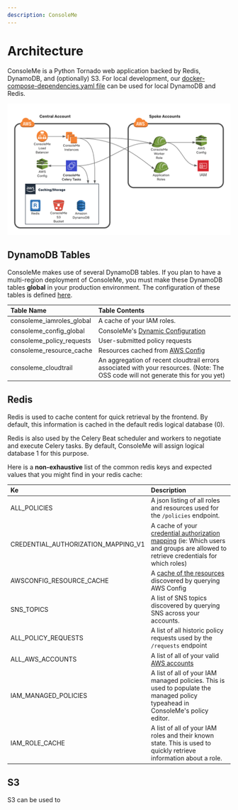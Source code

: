 ```yaml
---
description: ConsoleMe
---
```


# Architecture

ConsoleMe is a Python Tornado web application backed by Redis, DynamoDB, and \(optionally\) S3. For local development, our [docker-compose-dependencies.yaml file](https://github.com/Netflix/consoleme/blob/master/docker-compose-dependencies.yaml) can be used for local DynamoDB and Redis.  

![Architecture Diagram](.gitbook/assets/consoleme-diagram-1-.png)

## DynamoDB Tables

ConsoleMe makes use of several DynamoDB tables. If you plan to have a multi-region deployment of ConsoleMe, you must make these DynamoDB tables **global** in your production environment. The configuration of these tables is defined [here](https://github.com/Netflix/consoleme/blob/master/scripts/initialize_dynamodb_oss.py). 

| Table Name | Table Contents |
| :--- | :--- |
| consoleme\_iamroles\_global | A cache of your IAM roles.  |
| consoleme\_config\_global | ConsoleMe's [Dynamic Configuration](configuration/dynamic-configuration.md) |
| consoleme\_policy\_requests | User-submitted policy requests |
| consoleme\_resource\_cache | Resources cached from [AWS Config](configuration/resource-syncing.md) |
| consoleme\_cloudtrail | An aggregation of recent cloudtrail errors associated with your resources. \(Note: The OSS code will not generate this for you yet\) |

## Redis

Redis is used to cache content for quick retrieval by the frontend. By default, this information is cached in the default redis logical database \(0\).

Redis is also used by the Celery Beat scheduler and workers to negotiate and execute Celery tasks. By default, ConsoleMe will assign logical database 1 for this purpose.

Here is a **non-exhaustive** list of the common redis keys and expected values that you might find in your redis cache:

| Ke | Description |
| :--- | :--- |
| ALL\_POLICIES | A json listing of all roles and resources used for the `/policies` endpoint. |
| CREDENTIAL\_AUTHORIZATION\_MAPPING\_V1 | A cache of your [credential authorization mapping](configuration/role-credential-authorization/) \(ie: Which users and groups are allowed to retrieve credentials for which roles\) |
| AWSCONFIG\_RESOURCE\_CACHE | A [cache of the resources](configuration/resource-syncing.md) discovered by querying AWS Config |
| SNS\_TOPICS | A list of SNS topics discovered by querying SNS across your accounts. |
| ALL\_POLICY\_REQUESTS | A list of all historic policy requests used by the `/requests` endpoint |
| ALL\_AWS\_ACCOUNTS | A list of all of your valid [AWS accounts](configuration/account-syncing.md) |
| IAM\_MANAGED\_POLICIES | A list of all of your IAM managed policies. This is used to populate the managed policy typeahead in ConsoleMe's policy editor. |
| IAM\_ROLE\_CACHE | A list of all of your IAM roles and their known state. This is used to quickly retrieve information about a role. |

## S3

S3 can be used to 

